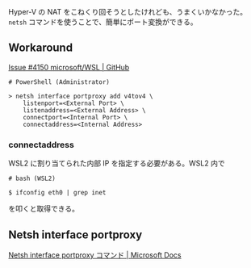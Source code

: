 Hyper-V の NAT をこねくり回そうとしたけれども、うまくいかなかった。`netsh` コマンドを使うことで、簡単にポート変換ができる。

## Workaround

[Issue #4150 microsoft/WSL | GitHub](https://github.com/microsoft/WSL/issues/4150#issuecomment-504209723)

```
# PowerShell (Administrator)

> netsh interface portproxy add v4tov4 \
    listenport=<External Port> \
    listenaddress=<External Address> \
    connectport=<Internal Port> \
    connectaddress=<Internal Address>
```

### connectaddress

WSL2 に割り当てられた内部 IP を指定する必要がある。WSL2 内で

```
# bash (WSL2)

$ ifconfig eth0 | grep inet
```

を叩くと取得できる。


## Netsh interface portproxy

[Netsh interface portproxy コマンド | Microsoft Docs](https://docs.microsoft.com/ja-jp/windows-server/networking/technologies/netsh/netsh-interface-portproxy)
